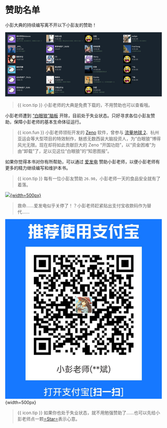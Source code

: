 # 赞助名单

小彭大典的持续编写离不开以下小彭友的赞助！

[![](img/thanks.png)]("https://afdian.com/a/archibate")

> {{ icon.tip }} 小彭老师的大典是免费下载的，不用赞助也可以查看哦。

小彭老师遭到 [“白眼狼”脑板](https://zjnews.zjol.com.cn/zjnews/hznews/201612/t20161202_2143682.shtml) 开除，目前处于失业状态。只好寻求各位小彭友赞助，保障小彭老师的基本生命体征运行。

> {{ icon.fun }} 小彭老师领衔开发的 [Zeno](https://github.com/zenustech/zeno) 软件，曾参与 [流量地球 2](https://t.cj.sina.com.cn/articles/view/1738690784/v67a250e0019013tli)、杭州亚运会等大型项目的特效制作，魅惑无数西装大脑投资人，为“白眼狼”博得风光无限。现在却将如此贡献巨大的 Zeno “开国功勋”，以“资金困难”为由“卸载”了，足以见这位“白眼狼”的“知恩图报”。

如果你觉得本书对你有所帮助，可以通过 [爱发电](https://afdian.com/a/archibate) 赞助小彭老师，以便小彭老师有更多的精力继续编写和维护本书。

> {{ icon.tip }} 每有一位小彭友赞助 `26.90`，小彭老师一天的食品安全就有了着落。

[![](https://142857.red/afdian-qrcode.jpg?y){width=500px}](https://afdian.com/a/archibate)

> 救命……爱发电似乎关停了！？小彭老师赶紧贴出支付宝收款码作为替代……

![](img/zfb-qrcode.jpg){width=500px}

> {{ icon.tip }} 如果你也处于失业状态，就不用勉强赞助了……也可以先给小彭老师点一颗[⭐Star⭐](https://github.com/parallel101/cppguidebook)表示心意。
